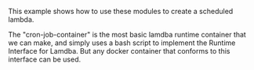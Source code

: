 This example shows how to use these modules to create a scheduled lambda.

The "cron-job-container" is the most basic lamdba runtime container that we can make, and simply uses a bash script to implement the Runtime Interface for Lamdba. But any docker container that conforms to this interface can be used.
